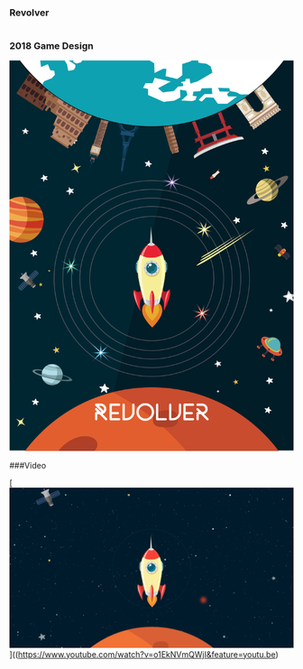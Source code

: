 ### Revolver
# 
### 2018 Game Design

![](Revolver-Poster.jpg)

###Video

[![Watch the video](Revolver-video.png)]((https://www.youtube.com/watch?v=o1EkNVmQWjI&feature=youtu.be)
